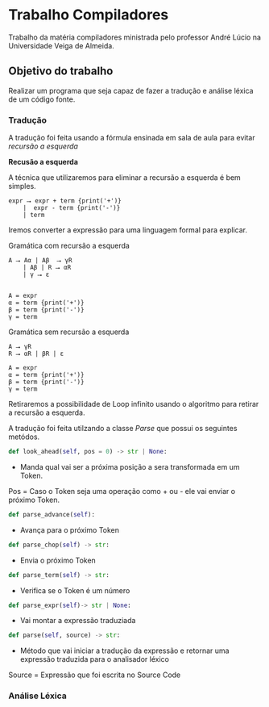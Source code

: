 # Trabalho Compiladores

Trabalho da matéria compiladores ministrada pelo professor André Lúcio na Universidade Veiga de Almeida.

## Objetivo do trabalho

Realizar um programa que seja capaz de fazer a tradução e análise léxica de um código fonte.

### Tradução

A tradução foi feita usando a fórmula ensinada em sala de aula para evitar *recursão a esquerda*

**Recusão a esquerda**

A técnica que utilizaremos para eliminar a recursão a esquerda é bem simples.

```
expr ⭢ expr + term {print('+')}
    |  expr - term {print('-')}
    | term
```

Iremos converter a expressão para uma linguagem formal para explicar.

Gramática com recursão a esquerda 
```
A ⭢ Aα | Aβ  ⭢ γR
    | Aβ | R ⭢ αR 
    | γ ⭢ ε


A = expr
α = term {print('+')}
β = term {print('-')}
γ = term
```
Gramática sem recursão a esquerda 
```
A ⭢ γR
R ⭢ αR | βR | ε

A = expr
α = term {print('+')}
β = term {print('-')}
γ = term
```

Retiraremos a possibilidade de Loop infinito usando o algoritmo para retirar a recursão a esquerda.

A tradução foi feita utilzando a classe *Parse* que possui os seguintes metódos.

 ```python
 def look_ahead(self, pos = 0) -> str | None:
 ``` 

- Manda qual vai ser a próxima posição a sera transformada em um Token.

Pos = Caso o  Token seja uma operação como + ou - ele vai enviar o próximo Token.


 ```python
def parse_advance(self):
 ``` 
- Avança para o próximo Token
 
```python
def parse_chop(self) -> str:
``` 
- Envia o próximo Token

```python
def parse_term(self) -> str:
``` 

- Verifica se o Token é um número

```python
def parse_expr(self)-> str | None:
``` 

- Vai montar a expressão traduziada

```python
def parse(self, source) -> str:
 ``` 

- Método que vai iniciar a tradução da expressão e retornar uma expressão traduzida para o analisador léxico


Source = Expressão que foi escrita no Source Code

### Análise Léxica